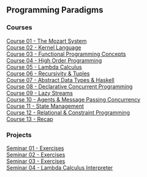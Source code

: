 ## Programming Paradigms

### Courses

[Course 01 - The Mozart System](/Programming%20Paradigms/Courses/PP-Lecture1.pdf) <br>
[Course 02 - Kernel Language](/Programming%20Paradigms/Courses/PP-Lecture2.pdf) <br>
[Course 03 - Functional Programming Concepts](/Programming%20Paradigms/Courses/PP-Lecture3.pdf) <br>
[Course 04 - High Order Programming](/Programming%20Paradigms/Courses/PP-Lecture4.pdf) <br>
[Course 05 - Lambda Calculus](/Programming%20Paradigms/Courses/PP-Lecture5.pdf) <br>
[Course 06 - Recursivity & Tuples](/Programming%20Paradigms/Courses/PP-Lecture6.pdf) <br>
[Course 07 - Abstract Data Types & Haskell](/Programming%20Paradigms/Courses/PP-Lecture7.pdf) <br>
[Course 08 - Declarative Concurrent Programming](/Programming%20Paradigms/Courses/PP-Lecture8.pdf) <br>
[Course 09 - Lazy Streams](/Programming%20Paradigms/Courses/PP-Lecture9.pdf) <br>
[Course 10 - Agents & Message Passing Concurrency](/Programming%20Paradigms/Courses/PP-Lecture10.pdf) <br>
[Course 11 - State Management](/Programming%20Paradigms/Courses/PP-Lecture11.pdf) <br>
[Course 12 - Relational & Constraint Programming](/Programming%20Paradigms/Courses/PP-Lecture12.pdf) <br>
[Course 13 - Recap](/Programming%20Paradigms/Courses/PP-Lecture13.pdf) <br>

### Projects

[Seminar 01 - Exercises](/Programming%20Paradigms/Seminar01) <br>
[Seminar 02 - Exercises](/Programming%20Paradigms/Seminar02) <br>
[Seminar 03 - Exercises](/Programming%20Paradigms/Seminar03) <br>
[Seminar 04 - Lambda Calculus Interpreter](https://github.com/alexandrustoica/lambda.calcue)

